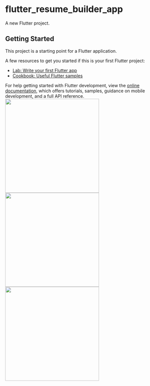 # flutter_resume_builder_app

A new Flutter project.

## Getting Started

This project is a starting point for a Flutter application.

A few resources to get you started if this is your first Flutter project:

- [Lab: Write your first Flutter app](https://docs.flutter.dev/get-started/codelab)
- [Cookbook: Useful Flutter samples](https://docs.flutter.dev/cookbook)

For help getting started with Flutter development, view the
[online documentation](https://docs.flutter.dev/), which offers tutorials,
samples, guidance on mobile development, and a full API reference.
<br>
<img src = "https://user-images.githubusercontent.com/130833918/232688331-cc442a6e-9e73-4a57-89a4-692ae991b88c.png" height = "300"></img>
<img src = "https://user-images.githubusercontent.com/130833918/232689576-b226722e-94cb-4f59-bcda-576b6806177d.png" height = "300"></img>
<img src = "https://user-images.githubusercontent.com/130833918/232689480-187c5ee0-786a-4e23-b98d-b5a1f8be38cc.png" height = "300"></img>
